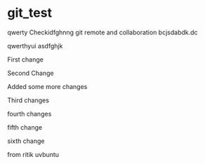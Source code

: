 # git_test
qwerty
Checkidfghnng git remote and collaboration
bcjsdabdk.dc

qwerthyui
asdfghjk

First change

Second Change

Added some more changes

Third changes

fourth changes

fifth change

sixth change

from ritik uvbuntu
